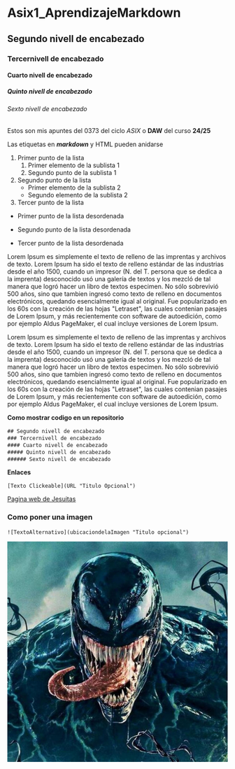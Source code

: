 # Asix1_AprendizajeMarkdown
## Segundo nivell de encabezado
### Tercernivell de encabezado
#### Cuarto nivell de encabezado
##### Quinto nivell de encabezado
###### Sexto nivell de encabezado



Estos son mis apuntes del 0373 del ciclo _ASIX_ o **DAW** del curso __24/25__

Las etiquetas en **_markdown_** y HTML pueden anidarse


1. Primer punto de la lista
    1. Primer elemento de la sublista 1
    2. Segundo punto de la sublista 1
2. Segundo punto de la lista
    * Primer elemento de la sublista 2
    * Segundo elemento de la sublista 2
3. Tercer punto de la lista


* Primer punto de la lista desordenada
- Segundo punto de la lista desordenada
+ Tercer punto de la lista desordenada

Lorem Ipsum es simplemente el texto de relleno de las imprentas y archivos de texto. Lorem Ipsum ha sido el texto de relleno estándar de las industrias desde el año 1500, cuando un impresor (N. del T. persona que se dedica a la imprenta) desconocido usó una galería de textos y los mezcló de tal manera que logró hacer un libro de textos especimen. No sólo sobrevivió 500 años, sino que tambien ingresó como texto de relleno en documentos electrónicos, quedando esencialmente igual al original. Fue popularizado en los 60s con la creación de las hojas "Letraset", las cuales contenian pasajes de Lorem Ipsum, y más recientemente con software de autoedición, como por ejemplo Aldus PageMaker, el cual incluye versiones de Lorem Ipsum.

Lorem Ipsum es simplemente el texto de relleno de las imprentas y archivos de texto. Lorem Ipsum ha sido el texto de relleno estándar de las industrias desde el año 1500, cuando un impresor (N. del T. persona que se dedica a la imprenta) desconocido usó una galería de textos y los mezcló de tal manera que logró hacer un libro de textos especimen. No sólo sobrevivió 500 años, sino que tambien ingresó como texto de relleno en documentos electrónicos, quedando esencialmente igual al original. Fue popularizado en los 60s con la creación de las hojas "Letraset", las cuales contenian pasajes de Lorem Ipsum, y más recientemente con software de autoedición, como por ejemplo Aldus PageMaker, el cual incluye versiones de Lorem Ipsum.

**Como mostrar codigo en un repositorio**

```
## Segundo nivell de encabezado
### Tercernivell de encabezado
#### Cuarto nivell de encabezado
##### Quinto nivell de encabezado
###### Sexto nivell de encabezado

```

**Enlaces**
```
[Texto Clickeable](URL "Titulo Opcional")
```
[Pagina web de Jesuitas](https://www.fje.edu/es/fje "Titulo Opcional")

### Como poner una imagen
```
![TextoAlternativo](ubicaciondelaImagen "Titulo opcional")
```
![Imagen de vemon](venom.jpeg "Venom")